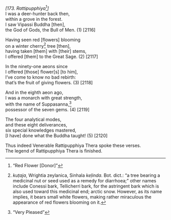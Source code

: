 *\[173. Rattipupphiya*[^1]*\]*  
I was a deer-hunter back then,  
within a grove in the forest.  
I saw Vipassi Buddha \[then\],  
the God of Gods, the Bull of Men. (1) \[2116\]

Having seen red \[flowers\] blooming  
on a winter cherry[^2] tree \[then\],  
having taken \[them\] with \[their\] stems,  
I offered \[them\] to the Great Sage. (2) \[2117\]

In the ninety-one aeons since  
I offered \[those\] flower\[s\] \[to him\],  
I’ve come to know no bad rebirth:  
that’s the fruit of giving flowers. (3) \[2118\]

And in the eighth aeon ago,  
I was a monarch with great strength,  
with the name of Suppasanna,[^3]  
possessor of the seven gems. (4) \[2119\]

The four analytical modes,  
and these eight deliverances,  
six special knowledges mastered,  
\[I have\] done what the Buddha taught! (5) \[2120\]

Thus indeed Venerable Rattipupphiya Thera spoke these verses.  
The legend of Rattipupphiya Thera is finished.

[^1]: “Red Flower \[Donor\]”

[^2]: *kuṭaja*, Wrightia zeylanica, Sinhala *keḷinda.* Bot. dict.: “a
    tree bearing a medicinal nut or seed used as a remedy for
    diarrhoea;” other names include Conessi bark, Tellicherri bark, for
    the astringent bark which is also used toward this medicinal end;
    arctic snow. However, as its name implies, it bears small white
    flowers, making rather miraculous the appearance of red flowers
    blooming on it.

[^3]: “Very Pleased”
